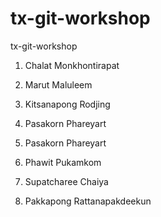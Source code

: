 # tx-git-workshop
tx-git-workshop

1. Chalat Monkhontirapat

2. Marut Maluleem

4. Kitsanapong Rodjing

4. Pasakorn Phareyart


5. Pasakorn Phareyart

6. Phawit Pukamkom

7. Supatcharee Chaiya

11. Pakkapong Rattanapakdeekun
